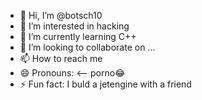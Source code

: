 - 👋 Hi, I’m @botsch10
- 👀 I’m interested in hacking
- 🌱 I’m currently learning C++
- 💞️ I’m looking to collaborate on ...
- 📫 How to reach me 
- 😄 Pronouns: <–– porno😂
- ⚡ Fun fact: I buld a jetengine with a friend

<!---
botsch10/botsch10 is a ✨ special ✨ repository because its `README.md` (this file) appears on your GitHub profile.
You can click the Preview link to take a look at your changes.
--->
